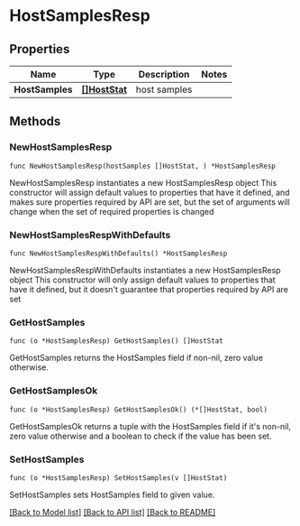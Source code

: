 # HostSamplesResp

## Properties

Name | Type | Description | Notes
------------ | ------------- | ------------- | -------------
**HostSamples** | [**[]HostStat**](HostStat.md) | host samples | 

## Methods

### NewHostSamplesResp

`func NewHostSamplesResp(hostSamples []HostStat, ) *HostSamplesResp`

NewHostSamplesResp instantiates a new HostSamplesResp object
This constructor will assign default values to properties that have it defined,
and makes sure properties required by API are set, but the set of arguments
will change when the set of required properties is changed

### NewHostSamplesRespWithDefaults

`func NewHostSamplesRespWithDefaults() *HostSamplesResp`

NewHostSamplesRespWithDefaults instantiates a new HostSamplesResp object
This constructor will only assign default values to properties that have it defined,
but it doesn't guarantee that properties required by API are set

### GetHostSamples

`func (o *HostSamplesResp) GetHostSamples() []HostStat`

GetHostSamples returns the HostSamples field if non-nil, zero value otherwise.

### GetHostSamplesOk

`func (o *HostSamplesResp) GetHostSamplesOk() (*[]HostStat, bool)`

GetHostSamplesOk returns a tuple with the HostSamples field if it's non-nil, zero value otherwise
and a boolean to check if the value has been set.

### SetHostSamples

`func (o *HostSamplesResp) SetHostSamples(v []HostStat)`

SetHostSamples sets HostSamples field to given value.



[[Back to Model list]](../README.md#documentation-for-models) [[Back to API list]](../README.md#documentation-for-api-endpoints) [[Back to README]](../README.md)


